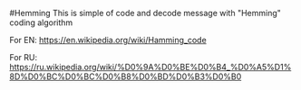 #Hemming
This is simple of code and decode message with "Hemming" coding algorithm

For EN: https://en.wikipedia.org/wiki/Hamming_code

For RU: https://ru.wikipedia.org/wiki/%D0%9A%D0%BE%D0%B4_%D0%A5%D1%8D%D0%BC%D0%BC%D0%B8%D0%BD%D0%B3%D0%B0